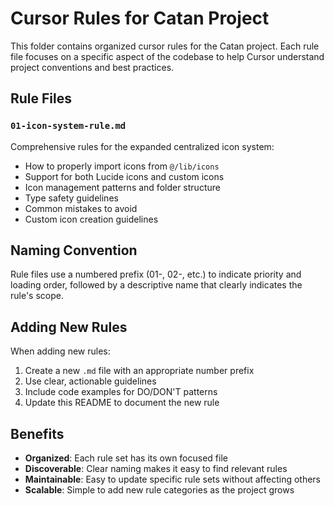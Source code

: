 # Cursor Rules for Catan Project

This folder contains organized cursor rules for the Catan project. Each rule file focuses on a specific aspect of the codebase to help Cursor understand project conventions and best practices.

## Rule Files

### `01-icon-system-rule.md`
Comprehensive rules for the expanded centralized icon system:
- How to properly import icons from `@/lib/icons`
- Support for both Lucide icons and custom icons
- Icon management patterns and folder structure
- Type safety guidelines
- Common mistakes to avoid
- Custom icon creation guidelines

## Naming Convention

Rule files use a numbered prefix (01-, 02-, etc.) to indicate priority and loading order, followed by a descriptive name that clearly indicates the rule's scope.

## Adding New Rules

When adding new rules:
1. Create a new `.md` file with an appropriate number prefix
2. Use clear, actionable guidelines
3. Include code examples for DO/DON'T patterns
4. Update this README to document the new rule

## Benefits

- **Organized**: Each rule set has its own focused file
- **Discoverable**: Clear naming makes it easy to find relevant rules
- **Maintainable**: Easy to update specific rule sets without affecting others
- **Scalable**: Simple to add new rule categories as the project grows 